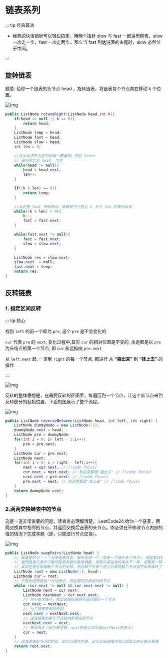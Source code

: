 # 链表系列

::: tip 经典算法

* 经典的快慢指针可以轻松搞定，用两个指针 slow 与 fast 一起遍历链表。slow 一次走一步，fast 一次走两步。那么当 fast 到达链表的末尾时，slow 必然位于中间。

:::



## 旋转链表

题意: 给你一个链表的头节点 head ，旋转链表，将链表每个节点向右移动 k 个位置。

![img](https://p3-juejin.byteimg.com/tos-cn-i-k3u1fbpfcp/4c23f6129f784cc8bae841930055e67f~tplv-k3u1fbpfcp-jj-mark:3024:0:0:0:q75.awebp#?w=1186&h=560&s=89428&e=png&b=fdfdfd)

```java
public ListNode rotateRight(ListNode head,int k){
    if(head == null || k == 0){
        return head;
    }
    ListNode temp = head;
    ListNode fast = head;
    ListNode slow = head;
	int len = 0;

    //当头结点不为空的时候一直遍历，然后 len++
    // 遍历完之后 head  为空
    while(head != null){
        head = head.next;
        len++;
    }

    if((k % len) == 0){
        return temp;
    }

    //从这里 fast 开始移动，取模是为了防止 k 大于 len 的情况出现
    while((k % len) > 0){
        k--;
        fast = fast.next;
    }

    while(fast.next != null){
        fast = fast.next;
        slow = slow.next;
    }

    ListNode res = slow.next;
    slow.next  = null;
    fast.next = temp;
    return res;
}
```

## 反转链表

### 1. 指定区间反转

::: tip 核心

找到 `left` 的前一个即为 `pre`, 这个 `pre` 是不会变化的

`cur` 代表 `pre` 的 `next`, 变化过程中,其实 `cur` 的相对位置是不变的, 永远都是以 `pre` 为头结点的第一个节点, 即 `cur` 永远指向 `pre.next`

从 `left.next` 起, 一直到 `right` 的每一个节点, 都进行 从 **“摘出来”** 到 **“挂上去”** 的操作

:::



![img](https://york-blog-1327009977.cos.ap-nanjing.myqcloud.com//APE-FRAME%E8%84%9A%E6%89%8B%E6%9E%B6%E9%A1%B9%E7%9B%AE/1ba1ec9b6f4a4a7b917ee77431d8023c~tplv-k3u1fbpfcp-jj-mark:3024:0:0:0:q75.awebp)

反转的整体思想是，在需要反转的区间里，每遍历到一个节点，让这个新节点来到反转部分的起始位置。下面的图展示了整个流程。

![img](https://york-blog-1327009977.cos.ap-nanjing.myqcloud.com//APE-FRAME%E8%84%9A%E6%89%8B%E6%9E%B6%E9%A1%B9%E7%9B%AE/b5423d73a9784de8a6b32232b7a95e4a~tplv-k3u1fbpfcp-jj-mark:3024:0:0:0:q75.awebp)

```java
public ListNode reverseBetween(ListNode head, int left, int right) {
    ListNode dummyNode = new ListNode(-1);
    dummyNode.next = head;
    ListNode pre = dummyNode;
    for(int i = 0; i< left - 1;i++){
        pre = pre.next;
    }
    ListNode cur = pre.next;
    ListNode next;
    for(int i = 0; i < right - left;i++){
        next = cur.next; // [!code focus]
        cur.next = next.next; // 到这里都是"摘出来" // [!code focus]
        next.next = pre.next; // [!code focus]
        pre.next = next; // 到这里都是"挂上去" // [!code focus]
    }
    return dummyNode.next;
}
```

### 2.两两交换链表中的节点

这是一道非常重要的问题，读者务必理解清楚。
LeetCode24.给你一个链表，两两交换其中相邻的节点，并返回交换后链表的头节点。你必须在不修改节点内部的值的情况下完成本题（即，只能进行节点交换）。

![img](https://york-blog-1327009977.cos.ap-nanjing.myqcloud.com//APE-FRAME%E8%84%9A%E6%89%8B%E6%9E%B6%E9%A1%B9%E7%9B%AE/7712013fdda84a218a91666b84f1853d~tplv-k3u1fbpfcp-jj-mark:3024:0:0:0:q75.awebp)

```java
public ListNode swapPairs(ListNode head) {
    // 最重要的点！！！对单链表而言，操作任何一个（或者一下操作多个节点），就是要找到紧随最前面的节点
    // 虽然链表元素的个数可能是奇数也能是偶数，但是只是结束的条件不一样，逻辑是一样的
    // 其实还是处理偶数个节点的反转，然后剩下的那个孤立的第奇数个节点就不用再操作了
    ListNode root = new ListNode(-1, head);
    ListNode cur = root;
    // 下面的逻辑就是一次动两步，然后期间交换相邻两节点
    while (cur.next != null && cur.next.next != null) {
        ListNode next = cur.next;
        ListNode nextNext = cur.next.next;
        // 对于每次循环，指定这段链表的头结点是后一个节点
        cur.next = nextNext;
        // 为了链接原有的结构
        next.next = nextNext.next;
        // 这段链表的新头节点指向新靠后的节点
        nextNext.next = next;
        // 移动两步（因为是交换，next的意义实际是nextNext的意义）
        cur = next;
    }
    // 这就是做新节点的好处，即可以操作方便，还可以知道操作完以后真正的头结点是谁
    return root.next;
}
```

